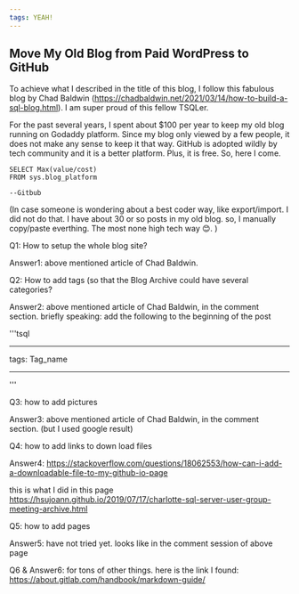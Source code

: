 ```yaml
---
tags: YEAH!
---
```


## Move My Old Blog from Paid WordPress to GitHub

To achieve what I described in the title of this blog, I follow this fabulous blog by Chad Baldwin   (https://chadbaldwin.net/2021/03/14/how-to-build-a-sql-blog.html). I am super proud of this fellow TSQLer.

For the past several years, I spent about $100 per year to keep my old blog running on Godaddy platform. 
Since my blog only viewed by a few people, it does not make any sense to keep it that way. GitHub is adopted wildly by tech community and it is a better platform. Plus, it is free. So, here I come.

 ```tsql
 SELECT Max(value/cost)
 FROM sys.blog_platform
 
 --Gitbub
 ```


(In case someone is wondering about a best coder way, like export/import. I did not do that. I have about 30 or so posts in my old blog. so, I manually copy/paste everthing. The most none high tech way 😊.  )

Q1: How to setup the whole blog site? 

Answer1:          above mentioned article of Chad Baldwin.

Q2: How to add tags (so that the Blog Archive could have several categories? 

Answer2:          above mentioned article of Chad Baldwin, in the comment section. briefly speaking: add the following to the beginning of the post

'''tsql

---

tags: Tag_name

---

'''






Q3: how to add pictures 

Answer3: above mentioned article of Chad Baldwin, in the comment section. (but I used google result)

Q4: how to add links to down load files 

Answer4: https://stackoverflow.com/questions/18062553/how-can-i-add-a-downloadable-file-to-my-github-io-page

this is what I did in this page https://hsujoann.github.io/2019/07/17/charlotte-sql-server-user-group-meeting-archive.html

Q5: how to add pages

Answer5: have not tried yet. looks like in the comment session of above page


Q6 & Answer6: for tons of other things. here is the link I found:
https://about.gitlab.com/handbook/markdown-guide/

